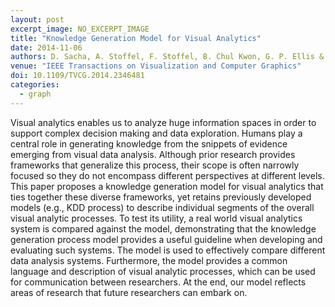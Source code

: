 ```yaml
---
layout: post
excerpt_image: NO_EXCERPT_IMAGE
title: "Knowledge Generation Model for Visual Analytics"
date: 2014-11-06
authors: D. Sacha, A. Stoffel, F. Stoffel, B. Chul Kwon, G. P. Ellis & D. Keim
venue: "IEEE Transactions on Visualization and Computer Graphics"
doi: 10.1109/TVCG.2014.2346481
categories:
  - graph
---
```

Visual analytics enables us to analyze huge information spaces in order to support complex decision making and data exploration. Humans play a central role in generating knowledge from the snippets of evidence emerging from visual data analysis. Although prior research provides frameworks that generalize this process, their scope is often narrowly focused so they do not encompass different perspectives at different levels. This paper proposes a knowledge generation model for visual analytics that ties together these diverse frameworks, yet retains previously developed models (e.g., KDD process) to describe individual segments of the overall visual analytic processes. To test its utility, a real world visual analytics system is compared against the model, demonstrating that the knowledge generation process model provides a useful guideline when developing and evaluating such systems. The model is used to effectively compare different data analysis systems. Furthermore, the model provides a common language and description of visual analytic processes, which can be used for communication between researchers. At the end, our model reflects areas of research that future researchers can embark on.
